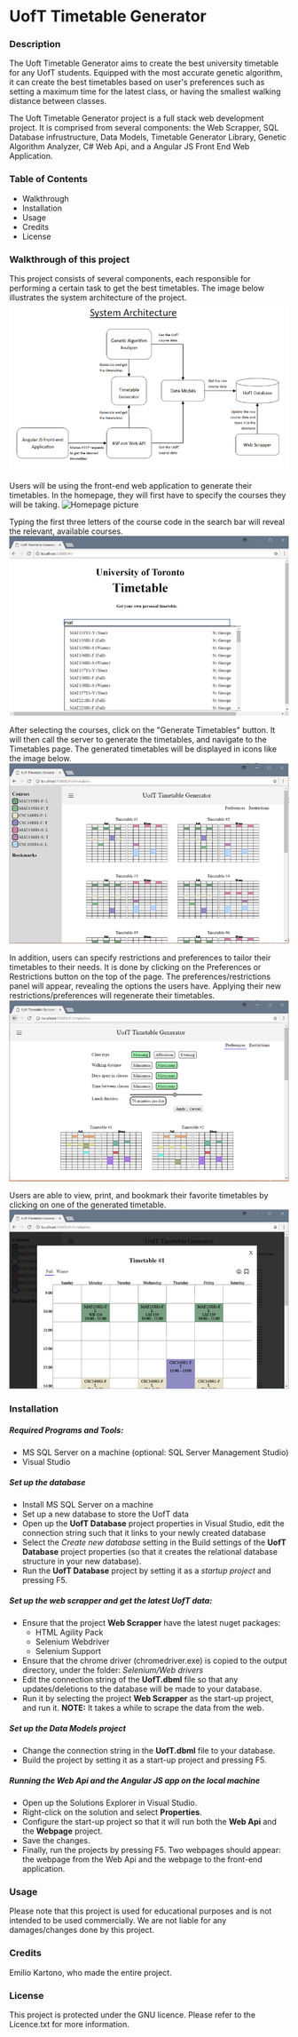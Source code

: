 # UofT Timetable Generator

### Description
The Uoft Timetable Generator aims to create the best university timetable for any UofT students. Equipped with the most accurate genetic algorithm, it can create the best timetables based on user's preferences such as setting a maximum time for the latest class, or having the smallest walking distance between classes.

The Uoft Timetable Generator project is a full stack web development project. It is comprised from several components: the Web Scrapper, SQL Database infrustructure, Data Models, Timetable Generator Library, Genetic Algorithm Analyzer, C# Web Api, and a Angular JS Front End Web Application. 

### Table of Contents
- Walkthrough
- Installation
- Usage
- Credits
- License

### Walkthrough of this project
This project consists of several components, each responsible for performing a certain task to get the best timetables. The image below illustrates the system architecture of the project.
![Software architecture picture](https://raw.githubusercontent.com/EKarton/UofT-Timetable-Generator/master/docs/images/System%20Architecture.PNG "System architecture picture")

Users will be using the front-end web application to generate their timetables. In the homepage, they will first have to specify the courses they will be taking. 
![Homepage picture](https://raw.githubusercontent.com/EKarton/UofT-Timetable-Generator/master/docs/images/Homepage.PNG "Homepage picture")

Typing the first three letters of the course code in the search bar will reveal the relevant, available courses.
![Course selection picture](https://raw.githubusercontent.com/EKarton/UofT-Timetable-Generator/master/docs/images/Selecting%20a%20course.png "Course selection picture")

After selecting the courses, click on the "Generate Timetables" button. It will then call the server to generate the timetables, and navigate to the Timetables page. The generated timetables will be displayed in icons like the image below.
![Timetable page](https://raw.githubusercontent.com/EKarton/UofT-Timetable-Generator/master/docs/images/Timetables%20page.PNG "Timetable page picture")

In addition, users can specify restrictions and preferences to tailor their timetables to their needs. It is done by clicking on the Preferences or Restrictions button on the top of the page. The preferences/restrictions panel will appear, revealing the options the users have. Applying their new restrictions/preferences will regenerate their timetables.
![Timetable viewer](https://raw.githubusercontent.com/EKarton/UofT-Timetable-Generator/master/docs/images/Restriction%20panel.PNG "Timetable viewer picture")

Users are able to view, print, and bookmark their favorite timetables by clicking on one of the generated timetable.
![Timetable viewer](https://raw.githubusercontent.com/EKarton/UofT-Timetable-Generator/master/docs/images/Timetable%20viewer.PNG "Timetable viewer picture")


### Installation
##### Required Programs and Tools:
- MS SQL Server on a machine (optional: SQL Server Management Studio)
- Visual Studio

##### Set up the database
- Install MS SQL Server on a machine
- Set up a new database to store the UofT data
- Open up the **UofT Database** project properties in Visual Studio, edit the connection string such that it links to your newly created database
- Select the *Create new database* setting in the Build settings of the **UofT Database** project properties (so that it creates the relational database structure in your new database).
- Run the **UofT Database** project by setting it as a *startup project* and pressing F5.

##### Set up the web scrapper and get the latest UofT data:
- Ensure that the project **Web Scrapper** have the latest nuget packages:
  - HTML Agility Pack
  - Selenium Webdriver
  - Selenium Support
- Ensure that the chrome driver (chromedriver.exe) is copied to the output directory, under the folder:
_Selenium/Web drivers_
- Edit the connection string of the **UofT.dbml** file so that any updates/deletions to the database will be made to your database.
- Run it by selecting the project **Web Scrapper** as the start-up project, and run it.
**NOTE:** It takes a while to scrape the data from the web.

##### Set up the Data Models project
- Change the connection string in the **UofT.dbml** file to your database.
- Build the project by setting it as a start-up project and pressing F5.

##### Running the Web Api and the Angular JS app on the local machine
- Open up the Solutions Explorer in Visual Studio.
- Right-click on the solution and select **Properties**.
- Configure the start-up project so that it will run both the **Web Api** and the **Webpage** project. 
- Save the changes.
- Finally, run the projects by pressing F5. Two webpages should appear: the webpage from the Web Api and the webpage to the front-end application.

### Usage
Please note that this project is used for educational purposes and is not intended to be used commercially. We are not liable for any damages/changes done by this project.

### Credits
Emilio Kartono, who made the entire project.

### License
This project is protected under the GNU licence. Please refer to the Licence.txt for more information.
